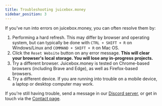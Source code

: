 ```yaml
---
title: Troubleshooting juicebox.money
sidebar_position: 3
---
```


If you've run into errors on juicebox.money, you can often resolve them by:

1. Performing a hard refresh. This may differ by browser and operating system, but can typically be done with `CTRL + SHIFT + R` on Windows/Linux and `COMMAND + SHIFT + R` on Mac OS.
2. Click the `Reset Website` button on any error message. **This will clear your browser's local storage. You will lose any in-progress projects.**
3. Try a different browser. Juicebox.money is tested on Chrome-based browsers (including Brave and Edge), as well as Firefox-based browsers.
4. Try a different device. If you are running into trouble on a mobile device, a laptop or desktop computer may work.

If you're still having trouble, send a message in our [Discord server](https://discord.gg/juicebox), or get in touch via the [Contact page](https://juicebox.money/contact).
